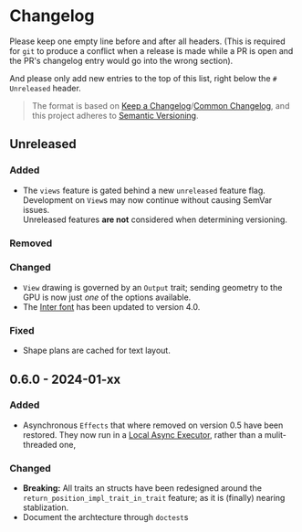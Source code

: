 # Changelog

Please keep one empty line before and after all headers. (This is required for `git` to produce a conflict when a release is made while a PR is open and the PR's changelog entry would go into the wrong section).

And please only add new entries to the top of this list, right below the `# Unreleased` header.

> The format is based on [Keep a Changelog](https://keepachangelog.com/en/1.1.0/)/[Common Changelog](https://common-changelog.org),
> and this project adheres to [Semantic Versioning](https://semver.org/spec/v2.0.0.html).



## Unreleased

### Added

- The `views` feature is gated behind a new `unreleased` feature flag. Development on `View`s may now continue without causing SemVar issues.  
  Unreleased features **are not** considered when determining versioning.

### Removed

### Changed

- `View` drawing is governed by an `Output` trait; sending geometry to the GPU is now just _one_ of the options available.
- The [Inter font](https://rsms.me/inter/) has been updated to version 4.0.

### Fixed

- Shape plans are cached for text layout.



## 0.6.0 - 2024-01-xx

### Added

- Asynchronous `Effects` that where removed on version 0.5 have been restored. They now run in a [Local Async Executor](https://maciej.codes/2022-06-09-local-async.html), rather than a mulit-threaded one, 

### Changed

- **Breaking:** All traits an structs have been redesigned around the `return_position_impl_trait_in_trait` feature; as it is (finally) nearing stablization.
- Document the archtecture through `doctest`s

